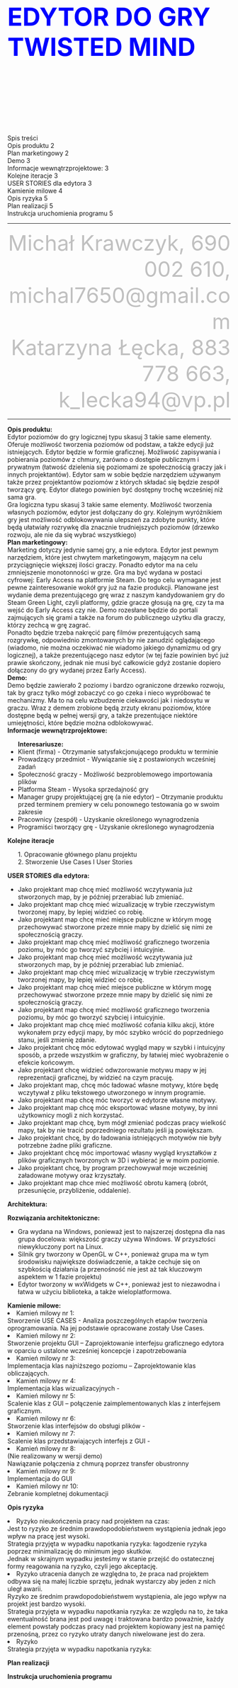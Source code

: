<font color="blue">
<font size = 26>
<p align="center">
<h3><b>EDYTOR DO GRY</b></br>
<b>TWISTED MIND</b></h3></br>
</p>
</font>
</font>
Spis treści</br>
</t>Opis produktu 	2
</t></br>Plan marketingowy	2
</t></br>Demo	3
</t></br>Informacje wewnątrzprojektowe:	3
</t></br>Kolejne iteracje	3
</t></br>USER STORIES dla edytora	3
</t></br>Kamienie milowe	4
</t></br>Opis ryzyka	5
 </t></br>Plan realizacji	5
 </t></br>Instrukcja uruchomienia programu	5










<hr>

<font color="silver">
<font size = 11>
<p align="right">
 Michał Krawczyk, 690 002 610, michal7650@gmail.com</br>
Katarzyna Łęcka, 883 778 663, k_lecka94@vp.pl </br>
</font>
</font>
</p>
<hr>

<b>
Opis produktu: </b></br>
Edytor poziomów do gry logicznej typu skasuj 3 takie same elementy. Oferuje możliwość tworzenia poziomów od podstaw, a także edycji już istniejących. Edytor będzie w formie graficznej. Możliwość zapisywania i pobierania poziomów z chmury, zarówno o dostępie publicznym i prywatnym (łatwość dzielenia się poziomami ze społecznością graczy jak i innych projektantów). Edytor sam w sobie będzie narzędziem używanym także przez projektantów poziomów z których składać się będzie zespół tworzący grę. Edytor dlatego powinien być dostępny trochę wcześniej niż sama gra. </br>
Gra logiczna typu skasuj 3 takie same elementy. Możliwość tworzenia własnych poziomów, edytor jest dołączany do gry. Kolejnym wyróżnikiem gry jest możliwość odblokowywania ulepszeń za zdobyte punkty, które będą ułatwiały rozrywkę dla znacznie trudniejszych poziomów (drzewko rozwoju, ale nie da się wybrać wszystkiego) </br>
<b>
Plan marketingowy: </b></br>
Marketing dotyczy jedynie samej gry, a nie edytora. Edytor jest pewnym narzędziem, które jest chwytem marketingowym, mającym na celu przyciągnięcie większej ilości graczy. Ponadto edytor ma na celu zmniejszenie monotonności w grze. Gra ma być wydana w postaci cyfrowej: Early Access na platformie Steam. Do tego celu wymagane jest pewne zainteresowanie wokół gry już na fazie produkcji. Planowane jest wydanie dema prezentującego grę wraz z naszym kandydowaniem gry do Steam Green Light, czyli platformy, gdzie gracze głosują na grę, czy ta ma wejść do Early Access czy nie. Demo rozesłane będzie do portali zajmujących się grami a także na forum do publicznego użytku dla graczy, którzy zechcą w grę zagrać. </br>
Ponadto będzie trzeba nakręcić parę filmów prezentujących samą rozgrywkę, odpowiednio zmontowanych by nie zanudzić oglądającego (wiadomo, nie można oczekiwać nie wiadomo jakiego dynamizmu od gry logicznej), a także prezentującego nasz edytor (w tej fazie powinien być już prawie skończony, jednak nie musi być całkowicie gdyż zostanie dopiero dołączony do gry wydanej przez Early Access). </br>
<b>
Demo:</b> </br>
Demo będzie zawierało 2 poziomy i bardzo ograniczone drzewko rozwoju, tak by gracz tylko mógł zobaczyć co go czeka i nieco wypróbować te mechanizmy. Ma to na celu wzbudzenie ciekawości jak i niedosytu w graczu. Wraz z demem zrobione będą zrzuty ekranu poziomów, które dostępne będą w pełnej wersji gry, a także prezentujące niektóre umiejętności, które będzie można odblokowywać. </br>

<b>
 Informacje wewnątrzprojektowe: </b></br>
<ul>
<b> Interesariusze: </b>
<li> Klient (firma) - Otrzymanie satysfakcjonującego produktu w terminie</br>
<li> Prowadzący przedmiot - Wywiązanie się z postawionych wcześniej zadań</br>
<li> Społeczność graczy - Możliwość bezproblemowego importowania plików</br>
<li> Platforma Steam - Wysoka sprzedajność gry</br>
<li> Manager grupy projektującej grę (a nie edytor) – Otrzymanie produktu przed terminem premiery w celu ponownego testowania go w swoim zakresie</br>
<li> Pracownicy (zespół) - Uzyskanie określonego wynagrodzenia</br>
<li> Programiści tworzący grę - Uzyskanie określonego wynagrodzenia</br>
</ul>
<b>
Kolejne iteracje</b></br>
<ul>
1.	Opracowanie głównego planu projektu</br>
2.	Stworzenie Use Cases I User Stories</br>

</ul>
<b>
USER STORIES dla edytora:</b></br>
<ul>
<li>Jako projektant map chcę mieć możliwość wczytywania już stworzonych map, by je później przerabiać lub zmieniać. </br>
<li>Jako projektant map chcę mieć wizualizację w trybie rzeczywistym tworzonej mapy, by lepiej widzieć co robię. </br>
<li>Jako projektant map chcę mieć miejsce publiczne w którym mogę przechowywać stworzone przeze mnie mapy by dzielić się nimi ze społecznością graczy. </br>
<li>Jako projektant map chcę mieć możliwość graficznego tworzenia poziomu, by móc go tworzyć szybciej i intuicyjnie. </br>
<li>Jako projektant map chcę mieć możliwość wczytywania już stworzonych map, by je później przerabiać lub zmieniać. </br>
<li>Jako projektant map chcę mieć wizualizację w trybie rzeczywistym tworzonej mapy, by lepiej widzieć co robię. </br>
<li>Jako projektant map chcę mieć miejsce publiczne w którym mogę przechowywać stworzone przeze mnie mapy by dzielić się nimi ze społecznością graczy. </br>
<li>Jako projektant map chcę mieć możliwość graficznego tworzenia poziomu, by móc go tworzyć szybciej i intuicyjnie. </br>
<li>Jako projektant map chcę mieć możliwość cofania kilku akcji, które wykonałem przy edycji mapy, by móc szybko wrócić do poprzedniego stanu, jeśli zmienię zdanie. </br>
<li>Jako projektant chcę móc edytować wygląd mapy w szybki i intuicyjny sposób, a przede wszystkim w graficzny, by łatwiej mieć wyobrażenie o efekcie końcowym. </br>
<li>Jako projektant chcę widzieć odwzorowanie motywu mapy w jej reprezentacji graficznej, by widzieć na czym pracuję. </br>
<li>Jako projektant map, chcę móc ładować własne motywy, które będę wczytywał z pliku tekstowego utworzonego w innym programie. </br>
<li>Jako projektant map chcę móc tworzyć w edytorze własne motywy. </br>
<li>Jako projektant map chcę móc eksportować własne motywy, by inni użytkownicy mogli z nich korzystać. </br>
<li>Jako projektant map chcę, bym mógł zmieniać podczas pracy wielkość mapy, tak by nie tracić poprzedniego rezultatu jeśli ją powiększam. </br>
<li>Jako projektant chcę, by do ładowania istniejących motywów nie były potrzebne żadne pliki graficzne. </br>
<li>Jako projektant chcę móc importować własny wygląd kryształków z plików graficznych tworzonych w 3D i wybierać je w moim poziomie. </br>
<li>Jako projektant chcę, by program przechowywał moje wcześniej załadowane motywy oraz krzyształy. </br>
<li>Jako projektant map chce mieć możliwość obrotu kamerą (obrót, przesunięcie, przybliżenie, oddalenie).</br>

</ul>



<b>Architektura:</b>


<b>Rozwiązania architektoniczne:</b></br>
<ul>
<li>Gra wydana na Windows, ponieważ jest to najszerzej dostępna dla nas grupa docelowa: większość graczy używa Windows. W przyszłości niewykluczony port na Linux. </br>
<li>Silnik gry tworzony w OpenGL w C++, ponieważ grupa ma w tym środowisku największe doświadczenie, a także cechuje się on szybkością działania (a przenośność nie jest aż tak kluczowym aspektem w 1 fazie projektu) </br>
<li>Edytor tworzony w wxWidgets w C++, ponieważ jest to niezawodna i łatwa w użyciu biblioteka, a także wieloplatformowa. </br>
</ul>
<b>Kamienie milowe:</b></br>
<li>Kamień milowy nr 1: </br>
Stworzenie USE CASES -  Analiza poszczególnych etapów tworzenia oprogramowania. Na jej podstawie opracowane zostały Use Cases. </br>
<li>Kamień milowy nr 2: </br>
Stworzenie projektu GUI – Zaprojektowanie interfejsu graficznego edytora w oparciu o ustalone wcześniej koncepcje i zapotrzebowania</br>
<li>Kamień milowy nr 3: </br>
Implementacja klas najniższego poziomu – Zaprojektowanie klas obliczających. </br>
<li>Kamień milowy nr 4: </br>
Implementacja klas wizualizacyjnych -		 </br>
<li>Kamień milowy nr 5: </br>
Scalenie klas z GUI – połączenie zaimplementowanych klas z interfejsem graficznym. </br>
<li>Kamień milowy nr 6: </br>
Stworzenie klas interfejsów do obsługi plików - 		</br>
<li>Kamień milowy nr 7: </br>
Scalenie klas przedstawiających interfejs z GUI - 		</br>
<li>Kamień milowy nr 8: </br>
(Nie realizowany w wersji demo) </br>
Nawiązanie połączenia z chmurą poprzez transfer obustronny</br>
<li>Kamień milowy nr 9: </br>
Implementacja do GUI</br>
<li>Kamień milowy nr 10: </br>
Zebranie kompletnej dokumentacji</br>

<b>Opis ryzyka</b></br>

<li> Ryzyko nieukończenia pracy nad projektem na czas:</br>
Jest to ryzyko ze średnim prawdopodobieństwem wystąpienia jednak jego wpływ na pracę jest wysoki. </br>
Strategia przyjęta w wypadku napotkania ryzyka:  łagodzenie ryzyka poprzez minimalizację do minimum jego skutków.	</br> Jednak w skrajnym wypadku jesteśmy w stanie przejść do ostatecznej formy reagowania na ryzyko, czyli jego	akceptację. </br>
<li> Ryzyko utracenia danych ze względna to, że praca nad projektem odbywa się na małej liczbie sprzętu, jednak wystarczy aby	jeden z nich uległ awarii. </br>
Ryzyko ze średnim prawdopodobieństwem wystąpienia, ale jego wpływ na projekt jest bardzo wysoki. </br>
Strategia przyjęta w wypadku napotkania ryzyka: ze względu na to, że taka ewentualność brana jest pod uwagę i traktowana bardzo poważnie, każdy element powstały podczas pracy nad projektem kopiowany jest na pamięć przenośną, przez co ryzyko utraty danych niwelowane jest do zera. </br>
<li>Ryzyko	</br>
Strategia przyjęta w wypadku napotkania ryzyka:</br>



<b> Plan realizacji </b></br>



<b> Instrukcja uruchomienia programu </b> </br>

